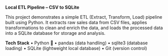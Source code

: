 **Local ETL Pipeline – CSV to SQLite**

This project demonstrates a simple ETL (Extract, Transform, Load) pipeline built using Python. It extracts raw sales data from CSV files, applies transformations to clean and enrich the data, and loads the processed data into a SQLite database for storage and analysis.

**Tech Stack**
	•	Python 🐍
	•	pandas (data handling)
	•	sqlite3 (database loading)
	•	SQLite (lightweight local database)
	•	Git (version control)


